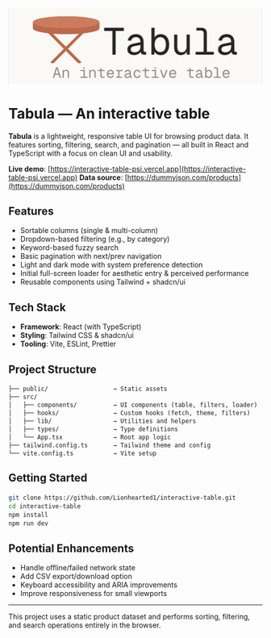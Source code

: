 <p align="center">
  <img src="public/logo_light.png" alt="Tabula Logo" width="1200" />
</p>

# Tabula — An interactive table

**Tabula** is a lightweight, responsive table UI for browsing product data. It features sorting, filtering, search, and pagination — all built in React and TypeScript with a focus on clean UI and usability.

**Live demo**: [https://interactive-table-psi.vercel.app](https://interactive-table-psi.vercel.app)
**Data source**: [https://dummyjson.com/products](https://dummyjson.com/products)

## Features

* Sortable columns (single & multi-column)
* Dropdown-based filtering (e.g., by category)
* Keyword-based fuzzy search
* Basic pagination with next/prev navigation
* Light and dark mode with system preference detection
* Initial full-screen loader for aesthetic entry & perceived performance
* Reusable components using Tailwind + shadcn/ui

## Tech Stack

* **Framework**: React (with TypeScript)
* **Styling**: Tailwind CSS & shadcn/ui
* **Tooling**: Vite, ESLint, Prettier

## Project Structure

```
├── public/                  → Static assets
├── src/
│   ├── components/          → UI components (table, filters, loader)
│   ├── hooks/               → Custom hooks (fetch, theme, filters)
│   ├── lib/                 → Utilities and helpers
│   ├── types/               → Type definitions
│   └── App.tsx              → Root app logic
├── tailwind.config.ts       → Tailwind theme and config
└── vite.config.ts           → Vite setup
```

## Getting Started

```bash
git clone https://github.com/Lionhearted1/interactive-table.git
cd interactive-table
npm install
npm run dev
```

## Potential Enhancements

* Handle offline/failed network state
* Add CSV export/download option
* Keyboard accessibility and ARIA improvements
* Improve responsiveness for small viewports

---

This project uses a static product dataset and performs sorting, filtering, and search operations entirely in the browser.
